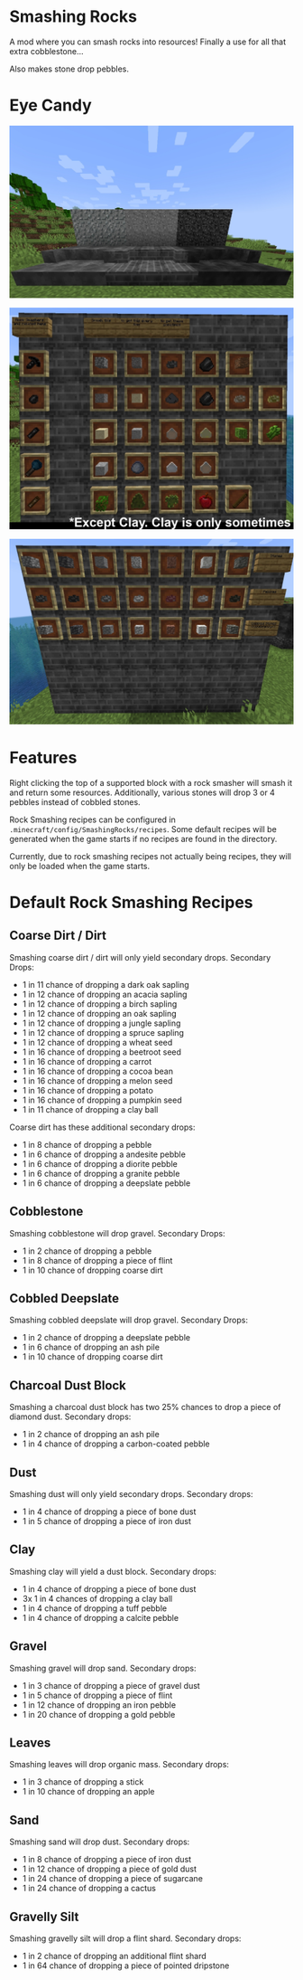 # Smashing Rocks

A mod where you can smash rocks into resources! Finally a use for all that extra cobblestone...

Also makes stone drop pebbles.

# Eye Candy

![screenshot showing some blocks the mod adds](https://github.com/beckadamtheinventor/SmashingRocks/blob/master/captures/screenshot-1.jpeg?raw=true)

![screenshot showing some of the blocks you can use the rock smasher on](https://github.com/beckadamtheinventor/SmashingRocks/blob/master/captures/screenshot-2.jpeg?raw=true)

![screenshot showing pebble variants and related stones](https://github.com/beckadamtheinventor/SmashingRocks/blob/master/captures/screenshot-3.jpeg?raw=true)


# Features

Right clicking the top of a supported block with a rock smasher will smash it and return some resources.
Additionally, various stones will drop 3 or 4 pebbles instead of cobbled stones.

Rock Smashing recipes can be configured in `.minecraft/config/SmashingRocks/recipes`.
Some default recipes will be generated when the game starts if no recipes are found in the directory.

Currently, due to rock smashing recipes not actually being recipes, they will only be loaded when the game starts.

# Default Rock Smashing Recipes

## Coarse Dirt / Dirt

Smashing coarse dirt / dirt will only yield secondary drops.
Secondary Drops:

- 1 in 11 chance of dropping a dark oak sapling
- 1 in 12 chance of dropping an acacia sapling
- 1 in 12 chance of dropping a birch sapling
- 1 in 12 chance of dropping an oak sapling
- 1 in 12 chance of dropping a jungle sapling
- 1 in 12 chance of dropping a spruce sapling
- 1 in 12 chance of dropping a wheat seed
- 1 in 16 chance of dropping a beetroot seed
- 1 in 16 chance of dropping a carrot
- 1 in 16 chance of dropping a cocoa bean
- 1 in 16 chance of dropping a melon seed
- 1 in 16 chance of dropping a potato
- 1 in 16 chance of dropping a pumpkin seed
- 1 in 11 chance of dropping a clay ball

Coarse dirt has these additional secondary drops:

- 1 in 8 chance of dropping a pebble
- 1 in 6 chance of dropping a andesite pebble
- 1 in 6 chance of dropping a diorite pebble
- 1 in 6 chance of dropping a granite pebble
- 1 in 6 chance of dropping a deepslate pebble

## Cobblestone

Smashing cobblestone will drop gravel.
Secondary Drops:

- 1 in 2 chance of dropping a pebble
- 1 in 8 chance of dropping a piece of flint
- 1 in 10 chance of dropping coarse dirt

## Cobbled Deepslate

Smashing cobbled deepslate will drop gravel.
Secondary Drops:

- 1 in 2 chance of dropping a deepslate pebble
- 1 in 6 chance of dropping an ash pile
- 1 in 10 chance of dropping coarse dirt

## Charcoal Dust Block

Smashing a charcoal dust block has two 25% chances to drop a piece of diamond dust.
Secondary drops:

- 1 in 2 chance of dropping an ash pile
- 1 in 4 chance of dropping a carbon-coated pebble

## Dust

Smashing dust will only yield secondary drops.
Secondary drops:

- 1 in 4 chance of dropping a piece of bone dust
- 1 in 5 chance of dropping a piece of iron dust

## Clay

Smashing clay will yield a dust block.
Secondary drops:

- 1 in 4 chance of dropping a piece of bone dust
- 3x 1 in 4 chances of dropping a clay ball
- 1 in 4 chance of dropping a tuff pebble
- 1 in 4 chance of dropping a calcite pebble

## Gravel

Smashing gravel will drop sand.
Secondary drops:

- 1 in 3 chance of dropping a piece of gravel dust
- 1 in 5 chance of dropping a piece of flint
- 1 in 12 chance of dropping an iron pebble
- 1 in 20 chance of dropping a gold pebble

## Leaves

Smashing leaves will drop organic mass.
Secondary drops:

- 1 in 3 chance of dropping a stick
- 1 in 10 chance of dropping an apple

## Sand

Smashing sand will drop dust.
Secondary drops:

- 1 in 8 chance of dropping a piece of iron dust
- 1 in 12 chance of dropping a piece of gold dust
- 1 in 24 chance of dropping a piece of sugarcane
- 1 in 24 chance of dropping a cactus

## Gravelly Silt

Smashing gravelly silt will drop a flint shard. Secondary drops:

- 1 in 2 chance of dropping an additional flint shard
- 1 in 64 chance of dropping a piece of pointed dripstone

